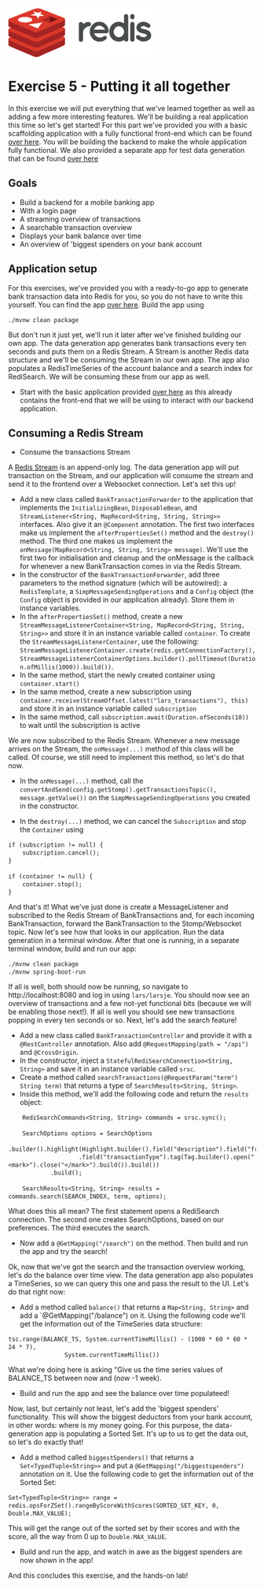 <img src="../img/redis-logo-full-color-rgb.png" height=100/>

# Exercise 5 - Putting it all together

In this exercise we will put everything that we've learned together as well as adding a few more interesting features. We'll be building a real application this time so let's get started! For this part we've provided you with a basic scaffolding application with a fully functional front-end which can be found [over here](exercise5-start/). You will be building the backend to make the whole application fully functional. We also provided a separate app for test data generation that can be found [over here](excercise5-datageneration)

## Goals

* Build a backend for a mobile banking app
* With a login page
* A streaming overview of transactions
* A searchable transaction overview
* Displays your bank balance over time
* An overview of 'biggest spenders on your bank account

## Application setup

For this exercises, we've provided you with a ready-to-go app to generate bank transaction data into Redis for you, so you do not have to write this yourself. You can find the app [over here](exercise5-datageneration). Build the app using

```
./mvnw clean package
```

But don't run it just yet, we'll run it later after we've finished building our own app. The data generation app generates bank transactions every ten seconds and puts them on a Redis Stream. A Stream is another Redis data structure and we'll be consuming the Stream in our own app. The app also populates a RedisTimeSeries of the account balance and a search index for RediSearch. We will be consuming these from our app as well.

* Start with the basic application provided [over here](exercise5-start) as this already contains the front-end that we will be using to interact with our backend application.

## Consuming a Redis Stream
* Consume the transactions Stream

A [Redis Stream](https://redis.io/topics/streams-intro) is an append-only log. The data generation app will put transaction on the Stream, and our application will consume the stream and send it to the frontend over a Websocket connection. Let's set this up!

* Add a new class called `BankTransactionForwarder` to the application that implements the `InitializingBean`, `DisposableBean`, and `StreamListener<String, MapRecord<String, String, String>>` interfaces. Also give it an `@Component` annotation. The first two interfaces make us implement the `afterPropertiesSet()` method and the `destroy()` method. The third one makes us implement the `onMessage(MapRecord<String, String, String> message)`. We'll use the first two for initialisation and cleanup and the onMessage is the callback for whenever a new BankTransaction comes in via the Redis Stream.
* In the constructor of the `BankTransactionForwarder`, add three parameters to the method signature (which will be autowired): a `RedisTemplate`, a `SimpMessageSendingOperations` and a `Config` object (the `Config` object is provided in our application already). Store them in instance variables.
* In the `afterPropertiesSet()` method, create a new `StreamMessageListenerContainer<String, MapRecord<String, String, String>>` and store it in an instance variable called `container`. To create the `StreamMessageListenerContainer`, use the following: `StreamMessageListenerContainer.create(redis.getConnectionFactory(), StreamMessageListenerContainerOptions.builder().pollTimeout(Duration.ofMillis(1000)).build())`.
* In the same method, start the newly created container using `container.start()`
* In the same method, create a new subscription using `container.receive(StreamOffset.latest("lars_transactions"), this)` and store it in an instance variable called `subscription`
* In the same method, call `subscription.await(Duration.ofSeconds(10))` to wait until the subscription is active

We are now subscribed to the Redis Stream. Whenever a new message arrives on the Stream, the `onMessage(...)` method of this class will be called. Of course, we still need to implement this method, so let's do that now.

* In the `onMessage(...)` method, call the `convertAndSend(config.getStomp().getTransactionsTopic(), message.getValue())` on the `SimpMessageSendingOperations` you created in the constructor.

* In the `destroy(...)` method, we can cancel the `Subscription` and stop the `Container` using

```
if (subscription != null) {
    subscription.cancel();
}

if (container != null) {
    container.stop();
}
```

And that's it! What we've just done is create a MessageListener and subscribed to the Redis Stream of BankTransactions and, for each incoming BankTransaction, forward the BankTransaction to the Stomp/Websocket topic. Now let's see how that looks in our application. Run the data generation in a terminal window. After that one is running, in a separate terminal window, build and run our app:


```
./mvnw clean package
./mvnw spring-boot-run
```

If all is well, both should now be running, so navigate to http://localhost:8080 and log in using `lars/larsje`. You should now see an overview of transactions and a few not-yet functional bits (because we will be enabling those next!). If all is well you should see new transactions popping in every ten seconds or so. Next, let's add the search feature!

* Add a new class called `BankTransactionController` and provide it with a `@RestController` annotation. Also add `@RequestMapping(path = "/api")` and `@CrossOrigin`.
* In the constructor, inject a `StatefulRediSearchConnection<String, String>` and save it in an instance variable called `srsc`.
* Create a method called `searchTransactions(@RequestParam("term") String term)` that returns a type of `SearchResults<String, String>`.
* Inside this method, we'll add the following code and return the `results` object:
```
    RediSearchCommands<String, String> commands = srsc.sync();

    SearchOptions options = SearchOptions
            .builder().highlight(Highlight.builder().field("description").field("fromAccountName")
                    .field("transactionType").tag(Tag.builder().open("<mark>").close("</mark>").build()).build())
            .build();

    SearchResults<String, String> results = commands.search(SEARCH_INDEX, term, options);
```        
What does this all mean? The first statement opens a RediSearch connection. The second one creates SearchOptions, based on our preferences. The third executes the search. 

* Now add a `@GetMapping("/search")` on the method. Then build and run the app and try the search!

Ok, now that we've got the search and the transaction overview working, let's do the balance over time view. The data generation app also populates a TimeSeries, so we can query this one and pass the result to the UI. Let's do that right now:

* Add a method called `balance()` that returns a `Map<String, String>` and add a `@GetMapping("/balance") on it. Using the following code we'll get the information out of the TimeSeries data structure:

```
tsc.range(BALANCE_TS, System.currentTimeMillis() - (1000 * 60 * 60 * 24 * 7),
                System.currentTimeMillis())
```

What we're doing here is asking "Give us the time series values of BALANCE_TS between now and (now -1 week).

* Build and run the app and see the balance over time populateed!

Now, last, but certainly not least, let's add the 'biggest spenders' functionality. This will show the biggest deductors from your bank account, in other words: where is my money going. For this purpose, the data-generation app is populating a Sorted Set. It's up to us to get the data out, so let's do exactly that!

* Add a method called `biggestSpenders()` that returns a `Set<TypedTuple<String>>` and put a `@GetMapping("/biggestspenders")` annotation on it. Use the following code to get the information out of the Sorted Set:

```
Set<TypedTuple<String>> range = redis.opsForZSet().rangeByScoreWithScores(SORTED_SET_KEY, 0, Double.MAX_VALUE);
```

This will get the range out of the sorted set by their scores and with the score, all the way from 0 up to `Double.MAX_VALUE`.

* Build and run the app, and watch in awe as the biggest spenders are now shown in the app!

And this concludes this exercise, and the hands-on lab!
